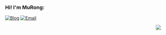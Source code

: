 
### Hi! I'm MuRong:

[![Blog](https://img.shields.io/static/v1?label=Blog&message=mrong.me&color=orange&logo=bloglovin&style=flat-square&logoColor=white)](https://mrong.me/)
[![Email](https://img.shields.io/static/v1?label=Email&message=hi@mrong.me%20&color=5194f0&logo=gmail&style=flat-square&logoColor=white)](mailto:hi@mrong.me)
  
  
<!-- 👨‍💻 A Web Frontend developer   -->
<!-- 🤩 Learn Golang   -->

<!-- ## &#x1f92b; Github Visitors -->

<!-- [![Top Langs](https://profile-counter.glitch.me/murongg/count.svg)](https://github.com/murongg) -->
<img align='right' src="https://pixel-profile.vercel.app/api/github-stats?username=murongg">
